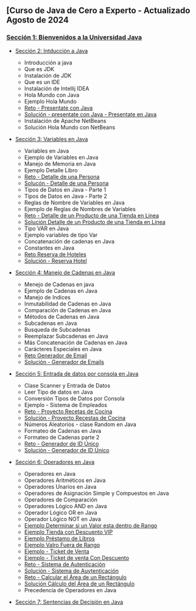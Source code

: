 ## [Curso de Java de Cero a Experto - Actualizado Agosto de 2024

### [Sección 1: Bienvenidos a la Universidad Java](Seccion01-Bienvenidos-a-la-Universidad-Java)

* [Sección 2: Intducción a Java](Seccion02-Introduccion-a-Java)
    * Introducción a java
    * Que es JDK
    * Instalación de JDK
    * Que es un IDE
    * Instalación de Intellij IDEA
    * Hola Mundo con Java
    * Ejemplo Hola Mundo
    * [Reto - Presentate con Java ](Seccion02-Introduccion-a-Java/V09_Reto_Presentate_con_Java/Resolucion_Reto_presentate_Con_Java/src/Presentate.java)
    * [Solución - presentate con Java - Presentate en Java ](Seccion02-Introduccion-a-Java/V10_Solucion_Presentate_con_Java/Docs/01-09-00-Solucion-Presentate-UJ.java)
    * Instalación de Apache NetBeans
    * Solución Hola Mundo con NetBeans

* [Sección 3: Variables en Java](Seccion03-Variables-en-Java)
    * Variables en Java
    * Ejemplo de Variables en Java
    * Manejo de Memoria en Java
    * Ejemplo Detalle Libro
    * [Reto - Detalle de una Persona](Seccion03-Variables-en-Java/V17_Reto_Detalles_de_una_Persona/src/DetallePersona.java)
    * [Solucón - Detalle de una Persona](Seccion03-Variables-en-Java/V18_Solucion_Detalle_de_una_Persona/src/DetallePersona.java)
    * Tipos de Datos en Java - Parte 1
    * Tipos de Datos en Java - Parte 2
    * Reglas de Nombre de Variables en Java
    * Ejemplo de Reglas de Nombres de Variables
    * [Reto - Detalle de un Producto de una Tienda en Linea](Seccion03-Variables-en-Java/V23_Reto_Detalle_de_un_Producto_de_una_Tienda_en_Linea/src/DetalleProducto.java)
    * [Solución Detalle de un Producto de una Tienda en Línea](Seccion03-Variables-en-Java/V24_Solucion_Detalle_de_un_producto_de_una_tienda_en_Linea/src/TiendaLinea.java)
    * Tipo VAR en Java
    * Ejemplo variables de tipo Var
    * Concatenación de cadenas en Java
    * Constantes en Java
    * [Reto Reserva de Hoteles ](Seccion03-Variables-en-Java/V29_Reserva_de_Hoteles/src/ReservaHotel.java)
    * [Solución - Reserva Hotel ](Seccion03-Variables-en-Java/V30_Solucion_Reserva_hoteles/src/ReservaHoteles.java)

* [Sección 4: Manejo de Cadenas en Java](Seccion04-Manejo-de-cadenas-en-Java)
    * Menejo de Cadenas en java
    * Ejemplo de Cadenas en Java
    * Manejo de Indices
    * Inmutabilidad de Cadenas en Java
    * Comparación de Cadenas en Java
    * Métodos de Cadenas en Java
    * Subcadenas en Java
    * Busqueda de Subcadenas
    * Reemplazar Subcadenas en Java
    * Más Concatenación de Cadenas en Java
    * Carácteres Especiales en Java
    * [Reto Generador de Email ](Seccion04-Manejo-de-cadenas-en-Java/V42_Reto_Generador_de_Emails/src/GeneradorEmail.java)
    * [Solución - Generador de Emails ](Seccion04-Manejo-de-cadenas-en-Java/V43_Solucion_Generador_de_Emails/src/GeneradroEmails.java)

* [Sección 5: Entrada de datos por consola en Java](Seccion05-Entrada-de-datos-por-consola-en-java)
    * Clase Scanner y Entrada de Datos
    * Leer Tipo de datos en Java
    * Conversión Tipos de Datos por Consola
    * Ejemplo - Sistema de Empleados
    * [Reto - Proyecto Recetas de Cocina](Seccion05-Entrada-de-datos-por-consola-en-java/V48_Reto_Proyecto_Recetas_de_Cocina/src/RecetasCocina.java)
    * [Solución - Proyecto Recestas de Cocina ](Seccion05-Entrada-de-datos-por-consola-en-java/V49_Solucion_Proyecto_Recetas_de_Cocina/src/RecetasCocina.java)
    * Números Aleatorios - clase Random en Java
    * Formateo de Cadenas en Java
    * Formateo de Cadenas parte 2
    * [Reto - Generador de ID Único ](Seccion05-Entrada-de-datos-por-consola-en-java/V53_Reto_Generador_de_ID_Unico/src/GeneradorIDUnico.java)
    * [Solución - Generador de ID Único ](Seccion05-Entrada-de-datos-por-consola-en-java/V54_Solucion_Generador_de_ID_Unico/src/GeneradorIdUnico.java)

* [Sección 6: Operadores en Java](Seccion06-Operadores-en-java)
    * Operadores en Java
    * Operadores Aritméticos en Java
    * Operadores Unarios en Java
    * Operadores de Asignación Simple y Compuestos en Java
    * Operadores de Comparación
    * Operadores Lógico AND en Java
    * Operador Lógico OR en Java 
    * Operador Lógico NOT en Java
    * [Ejemplo Determinar si un Valor esta dentro de Rango ](Seccion06-Operadores-en-java/V63_Ejemplo_Determinar_si_un_Valor_esta_dentro_de_Rango/src/ValorDentroRango.java)
    * [Ejemplo Tienda con Descuento VIP ](Seccion06-Operadores-en-java/V64_Ejemplo_Tienda_con_Descuento_VIP/src/SistemaDescuentosVip.java)
    * [Ejemplo Préstamo de Libros ](Seccion06-Operadores-en-java/V65_Ejemplo_Prestamo_de_Libros/src/SistemaPrestamoLibros.java)
    * [Ejemplo Valro Fuera de Rango ](Seccion06-Operadores-en-java/V66_Ejemplo_Valor_Fuera_de_Rango/src/RangoVariable.java)
    * [Ejemplo - Ticket de Venta ](Seccion06-Operadores-en-java/V67_Ejemplo_Ticket_de_Venta/src/TicketVenta.java)
    * [Ejemplo - Ticket de venta Con Descuento ](Seccion06-Operadores-en-java/V68_Ejemplo_Ticket_de_Venta_con_Descuento/src/TicketVenta.java)
    * [Reto - Sistema de Autenticación ](Seccion06-Operadores-en-java/V69_Reto_Sistema_de_Autenticacion/src/SistemaAutenticacion.java)
    * [Solución - Sistema de Auytenticación ](Seccion06-Operadores-en-java/V70_Solucion_Sistema_de_Autentificacion/src/SistemaAutentificacion.java)
    * [Reto - Calcular el Área de un Rectángulo](Seccion06-Operadores-en-java/V71_Reto_Calculo_del_Area_de_un_Rectangulo/src/CalculoRectangulo.java)
    * [Solución Cálculo del Área de un Rectángulo ](Seccion06-Operadores-en-java/V72_Solucion_Calculo_del_Area_de_un_Rectangulo/src/CalculoAreaRectangulo.java)
    * Precedencia de Operadores en Java

* [Sección 7: Sentencias de Decisión en Java](Seccion07-Sentencias-de-Decision-en-java)